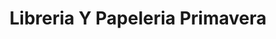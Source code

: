 ---
title: "Libreria Y Papeleria Primavera"
url: /santa-ana/libreria-y-papeleria-primavera/
shop: libros
---